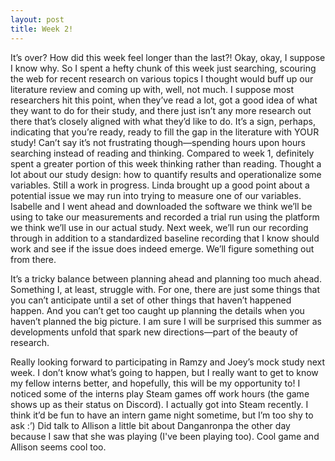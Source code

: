 ```yaml
---
layout: post
title: Week 2!
---
```


It’s over? How did this week feel longer than the last?! Okay, okay, I suppose I know why. So I spent a hefty chunk of this week just searching, scouring the web for recent research on various topics I thought would buff up our literature review and coming up with, well, not much. I suppose most researchers hit this point, when they’ve read a lot, got a good idea of what they want to do for their study, and there just isn’t any more research out there that’s closely aligned with what they’d like to do. It’s a sign, perhaps, indicating that you’re ready, ready to fill the gap in the literature with YOUR study! Can’t say it’s not frustrating though—spending hours upon hours searching instead of reading and thinking. Compared to week 1, definitely spent a greater portion of this week thinking rather than reading. Thought a lot about our study design: how to quantify results and operationalize some variables. Still a work in progress. Linda brought up a good point about a potential issue we may run into trying to measure one of our variables. Isabelle and I went ahead and downloaded the software we think we’ll be using to take our measurements and recorded a trial run using the platform we think we’ll use in our actual study. Next week, we’ll run our recording through in addition to a standardized baseline recording that I know should work and see if the issue does indeed emerge. We’ll figure something out from there. 

It’s a tricky balance between planning ahead and planning too much ahead. Something I, at least, struggle with. For one, there are just some things that you can’t anticipate until a set of other things that haven’t happened happen. And you can’t get too caught up planning the details when you haven’t planned the big picture. I am sure I will be surprised this summer as developments unfold that spark new directions—part of the beauty of research. 

Really looking forward to participating in Ramzy and Joey’s mock study next week. I don’t know what’s going to happen, but I really want to get to know my fellow interns better, and hopefully, this will be my opportunity to! I noticed some of the interns play Steam games off work hours (the game shows up as their status on Discord). I actually got into Steam recently. I think it’d be fun to have an intern game night sometime, but I’m too shy to ask :’) Did talk to Allison a little bit about Danganronpa the other day because I saw that she was playing (I've been playing too). Cool game and Allison seems cool too. 
